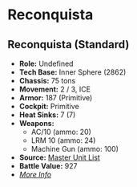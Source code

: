 # Reconquista 

## Reconquista (Standard) 

- **Role:** Undefined 
- **Tech Base:** Inner Sphere (2862) 
- **Chassis:** 75 tons 
- **Movement:** 2 / 3, ICE 
- **Armor:** 187 (Primitive) 
- **Cockpit:** Primitive 
- **Heat Sinks:** 7 (7) 
- **Weapons:** 
  - AC/10 (ammo: 20) 
  - LRM 10 (ammo: 24) 
  - Machine Gun (ammo: 100) 
- **Source:** [Master Unit List](http://masterunitlist.info/Unit/Details/7472/reconquista-standard) 
- **Battle Value:** 927 
- [*More Info*](reconquista/reconquista_standard.md) 

